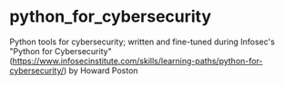# python_for_cybersecurity

Python tools for cybersecurity; written and fine-tuned during Infosec's "Python for Cybersecurity" (https://www.infosecinstitute.com/skills/learning-paths/python-for-cybersecurity/) by Howard Poston
